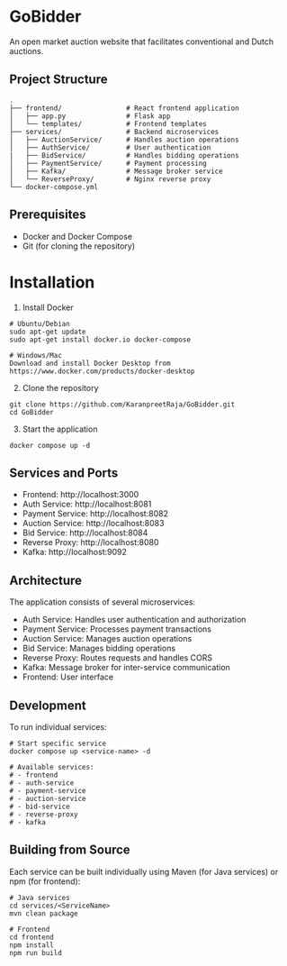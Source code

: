 # GoBidder
An open market auction website that facilitates conventional and Dutch auctions.

## Project Structure
```
.
├── frontend/                # React frontend application
│   ├── app.py               # Flask app
│   └── templates/           # Frontend templates
├── services/                # Backend microservices
│   ├── AuctionService/      # Handles auction operations
│   ├── AuthService/         # User authentication
|   ├── BidService/          # Handles bidding operations
│   ├── PaymentService/      # Payment processing
│   ├── Kafka/               # Message broker service
│   └── ReverseProxy/        # Nginx reverse proxy
└── docker-compose.yml  
```

## Prerequisites
- Docker and Docker Compose
- Git (for cloning the repository)

# Installation
1. Install Docker

```
# Ubuntu/Debian
sudo apt-get update
sudo apt-get install docker.io docker-compose

# Windows/Mac
Download and install Docker Desktop from https://www.docker.com/products/docker-desktop
```

2. Clone the repository
```
git clone https://github.com/KaranpreetRaja/GoBidder.git
cd GoBidder
```

3. Start the application
```
docker compose up -d
```

## Services and Ports
- Frontend: http://localhost:3000
- Auth Service: http://localhost:8081
- Payment Service: http://localhost:8082
- Auction Service: http://localhost:8083
- Bid Service: http://localhost:8084
- Reverse Proxy: http://localhost:8080
- Kafka: http://localhost:9092

## Architecture
The application consists of several microservices:

- Auth Service: Handles user authentication and authorization
- Payment Service: Processes payment transactions
- Auction Service: Manages auction operations
- Bid Service: Manages bidding operations
- Reverse Proxy: Routes requests and handles CORS
- Kafka: Message broker for inter-service communication
- Frontend: User interface

## Development
To run individual services:
```
# Start specific service
docker compose up <service-name> -d

# Available services:
# - frontend
# - auth-service
# - payment-service
# - auction-service
# - bid-service
# - reverse-proxy
# - kafka
```

## Building from Source
Each service can be built individually using Maven (for Java services) or npm (for frontend):

```
# Java services
cd services/<ServiceName>
mvn clean package

# Frontend
cd frontend
npm install
npm run build
```
